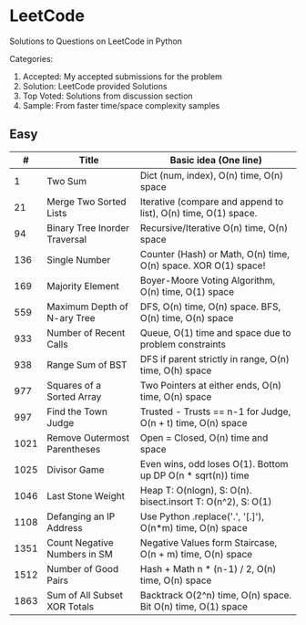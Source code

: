 # LeetCode

Solutions to Questions on LeetCode in Python

Categories:

1. Accepted: My accepted submissions for the problem
2. Solution: LeetCode provided Solutions
3. Top Voted: Solutions from discussion section
4. Sample: From faster time/space complexity samples

## Easy

| #    | Title                         | Basic idea (One line)                                          |
| ---- | ----------------------------- | -------------------------------------------------------------- |
| 1    | Two Sum                       | Dict (num, index), O(n) time, O(n) space                       |
| 21   | Merge Two Sorted Lists        | Iterative (compare and append to list), O(n) time, O(1) space. |
| 94   | Binary Tree Inorder Traversal | Recursive/Iterative O(n) time, O(n) space                      |
| 136  | Single Number                 | Counter (Hash) or Math, O(n) time, O(n) space. XOR O(1) space! |
| 169  | Majority Element              | Boyer-Moore Voting Algorithm, O(n) time, O(1) space            |
| 559  | Maximum Depth of N-ary Tree   | DFS, O(n) time, O(n) space. BFS, O(n) time, O(n) space         |
| 933  | Number of Recent Calls        | Queue, O(1) time and space due to problem constraints          |
| 938  | Range Sum of BST              | DFS if parent strictly in range, O(n) time, O(h) space         |
| 977  | Squares of a Sorted Array     | Two Pointers at either ends, O(n) time, O(n) space             |
| 997  | Find the Town Judge           | Trusted - Trusts == n-1 for Judge, O(n + t) time, O(n) space   |
| 1021 | Remove Outermost Parentheses  | Open = Closed, O(n) time and space                             |
| 1025 | Divisor Game                  | Even wins, odd loses O(1). Bottom up DP O(n \* sqrt(n)) time   |
| 1046 | Last Stone Weight             | Heap T: O(nlogn), S: O(n). bisect.insort T: O(n^2), S: O(1)    |
| 1108 | Defanging an IP Address       | Use Python .replace('.', '[.]'), O(n\*m) time, O(n) space      |
| 1351 | Count Negative Numbers in SM  | Negative Values form Staircase, O(n + m) time, O(n) space      |
| 1512 | Number of Good Pairs          | Hash + Math n \* (n-1) / 2, O(n) time, O(n) space              |
| 1863 | Sum of All Subset XOR Totals  | Backtrack O(2^n) time, O(n) space. Bit O(n) time, O(1) space   |
